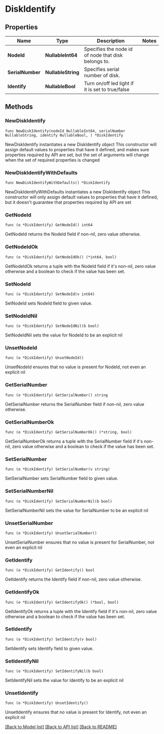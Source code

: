 # DiskIdentify

## Properties

Name | Type | Description | Notes
------------ | ------------- | ------------- | -------------
**NodeId** | **NullableInt64** | Specifies the node id of node that disk belongs to. | 
**SerialNumber** | **NullableString** | Specifies serial number of disk. | 
**Identify** | **NullableBool** | Turn on/off led light if it is set to true/false | 

## Methods

### NewDiskIdentify

`func NewDiskIdentify(nodeId NullableInt64, serialNumber NullableString, identify NullableBool, ) *DiskIdentify`

NewDiskIdentify instantiates a new DiskIdentify object
This constructor will assign default values to properties that have it defined,
and makes sure properties required by API are set, but the set of arguments
will change when the set of required properties is changed

### NewDiskIdentifyWithDefaults

`func NewDiskIdentifyWithDefaults() *DiskIdentify`

NewDiskIdentifyWithDefaults instantiates a new DiskIdentify object
This constructor will only assign default values to properties that have it defined,
but it doesn't guarantee that properties required by API are set

### GetNodeId

`func (o *DiskIdentify) GetNodeId() int64`

GetNodeId returns the NodeId field if non-nil, zero value otherwise.

### GetNodeIdOk

`func (o *DiskIdentify) GetNodeIdOk() (*int64, bool)`

GetNodeIdOk returns a tuple with the NodeId field if it's non-nil, zero value otherwise
and a boolean to check if the value has been set.

### SetNodeId

`func (o *DiskIdentify) SetNodeId(v int64)`

SetNodeId sets NodeId field to given value.


### SetNodeIdNil

`func (o *DiskIdentify) SetNodeIdNil(b bool)`

 SetNodeIdNil sets the value for NodeId to be an explicit nil

### UnsetNodeId
`func (o *DiskIdentify) UnsetNodeId()`

UnsetNodeId ensures that no value is present for NodeId, not even an explicit nil
### GetSerialNumber

`func (o *DiskIdentify) GetSerialNumber() string`

GetSerialNumber returns the SerialNumber field if non-nil, zero value otherwise.

### GetSerialNumberOk

`func (o *DiskIdentify) GetSerialNumberOk() (*string, bool)`

GetSerialNumberOk returns a tuple with the SerialNumber field if it's non-nil, zero value otherwise
and a boolean to check if the value has been set.

### SetSerialNumber

`func (o *DiskIdentify) SetSerialNumber(v string)`

SetSerialNumber sets SerialNumber field to given value.


### SetSerialNumberNil

`func (o *DiskIdentify) SetSerialNumberNil(b bool)`

 SetSerialNumberNil sets the value for SerialNumber to be an explicit nil

### UnsetSerialNumber
`func (o *DiskIdentify) UnsetSerialNumber()`

UnsetSerialNumber ensures that no value is present for SerialNumber, not even an explicit nil
### GetIdentify

`func (o *DiskIdentify) GetIdentify() bool`

GetIdentify returns the Identify field if non-nil, zero value otherwise.

### GetIdentifyOk

`func (o *DiskIdentify) GetIdentifyOk() (*bool, bool)`

GetIdentifyOk returns a tuple with the Identify field if it's non-nil, zero value otherwise
and a boolean to check if the value has been set.

### SetIdentify

`func (o *DiskIdentify) SetIdentify(v bool)`

SetIdentify sets Identify field to given value.


### SetIdentifyNil

`func (o *DiskIdentify) SetIdentifyNil(b bool)`

 SetIdentifyNil sets the value for Identify to be an explicit nil

### UnsetIdentify
`func (o *DiskIdentify) UnsetIdentify()`

UnsetIdentify ensures that no value is present for Identify, not even an explicit nil

[[Back to Model list]](../README.md#documentation-for-models) [[Back to API list]](../README.md#documentation-for-api-endpoints) [[Back to README]](../README.md)


